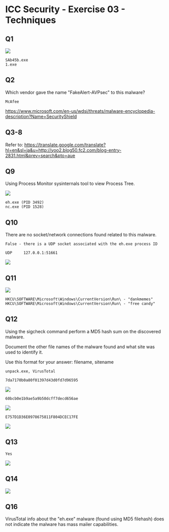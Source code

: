 # ICC Security - Exercise 03 - Techniques

## Q1

![](images/2020-07-02-11-06-26.png)

```
SAb45b.exe
1.exe
```

## Q2

Which vendor gave the name "FakeAlert-AVPsec" to this malware?

```
McAfee
```

https://www.microsoft.com/en-us/wdsi/threats/malware-encyclopedia-description?Name=SecurityShield

## Q3-8

Refer to: https://translate.google.com/translate?hl=en&sl=ja&u=http://yoo2.blog50.fc2.com/blog-entry-2831.html&prev=search&pto=aue

## Q9

Using Process Monitor sysinternals tool to view Process Tree.

![](images/2020-07-02-11-26-55.png)

```
eh.exe (PID 3492)
nc.exe (PID 1528)
```

## Q10

There are no socket/network connections found related to this malware.

```
False - there is a UDP socket associated with the eh.exe process ID

UDP     127.0.0.1:51661
```

![](images/2020-07-02-11-29-22.png)

## Q11

![](images/2020-07-02-11-33-40.png)

```
HKCU\SOFTWARE\Microsoft\Windows\CurrentVersion\Run\ - "dankmemes"
HKCU\SOFTWARE\Microsoft\Windows\CurrentVersion\Run\ - "free candy"
```

## Q12

Using the sigcheck command perform a MD5 hash sum on the discovered malware.

Document the other file names of the malware found and what site was used to identify it.

Use this format for your answer: filename, sitename

```
unpack.exe, VirusTotal
```

`7da7170b0a80f01397d43d0fd7d96595`

![](images/2020-07-02-11-38-46.png)

`60bcb0e1b9ae5a9b50dcff7decd656ae`

![](images/2020-07-02-11-41-07.png)

`E757D1D36E0978675811F804DCEC17FE`

![](images/2020-07-02-11-43-03.png)

## Q13

```
Yes
```

![](images/2020-07-02-11-45-35.png)

## Q14

![](images/2020-07-02-11-49-11.png)

## Q16

VirusTotal info about the "eh.exe" malware (found using MD5 filehash) does not indicate the malware has mass mailer capabilities.
